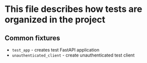 # This file describes how tests are organized in the project

## Common fixtures
- ```test_app``` - creates test FastAPI application
- ```unauthenticated_client``` - create unauthenticated test client